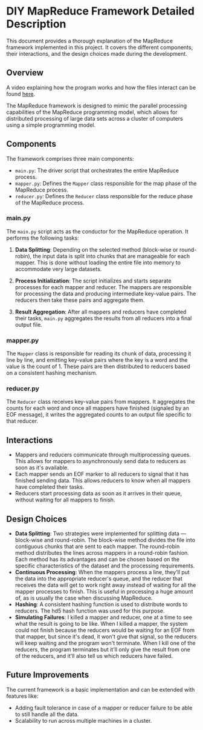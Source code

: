 # DIY MapReduce Framework Detailed Description

This document provides a thorough explanation of the MapReduce framework implemented in this project. It covers the different components, their interactions, and the design choices made during the development.

## Overview

A video explaining how the program works and how the files interact can be found [here](https://screenapp.io/app/#/shared/f31a1151-41f6-411a-9996-f9aa89bd5292).

The MapReduce framework is designed to mimic the parallel processing capabilities of the MapReduce programming model, which allows for distributed processing of large data sets across a cluster of computers using a simple programming model.

## Components

The framework comprises three main components:

- `main.py`: The driver script that orchestrates the entire MapReduce process.
- `mapper.py`: Defines the `Mapper` class responsible for the map phase of the MapReduce process.
- `reducer.py`: Defines the `Reducer` class responsible for the reduce phase of the MapReduce process.

### main.py

The `main.py` script acts as the conductor for the MapReduce operation. It performs the following tasks:

1. **Data Splitting**: Depending on the selected method (block-wise or round-robin), the input data is split into chunks that are manageable for each mapper. This is done without loading the entire file into memory to accommodate very large datasets.

2. **Process Initialization**: The script initializes and starts separate processes for each mapper and reducer. The mappers are responsible for processing the data and producing intermediate key-value pairs. The reducers then take these pairs and aggregate them.

3. **Result Aggregation**: After all mappers and reducers have completed their tasks, `main.py` aggregates the results from all reducers into a final output file.

### mapper.py

The `Mapper` class is responsible for reading its chunk of data, processing it line by line, and emitting key-value pairs where the key is a word and the value is the count of 1. These pairs are then distributed to reducers based on a consistent hashing mechanism.

### reducer.py

The `Reducer` class receives key-value pairs from mappers. It aggregates the counts for each word and once all mappers have finished (signaled by an EOF message), it writes the aggregated counts to an output file specific to that reducer.

## Interactions

- Mappers and reducers communicate through multiprocessing queues. This allows for mappers to asynchronously send data to reducers as soon as it's available.
- Each mapper sends an EOF marker to all reducers to signal that it has finished sending data. This allows reducers to know when all mappers have completed their tasks.
- Reducers start processing data as soon as it arrives in their queue, without waiting for all mappers to finish.

## Design Choices

- **Data Splitting**: Two strategies were implemented for splitting data — block-wise and round-robin. The block-wise method divides the file into contiguous chunks that are sent to each mapper. The round-robin method distributes the lines across mappers in a round-robin fashion. Each method has its advantages and can be chosen based on the specific characteristics of the dataset and the processing requirements.
- **Continuous Processing**: When the mappers process a line, they'll put the data into the appropriate reducer's queue, and the reducer that receives the data will get to work right away instead of waiting for all the mapper processes to finish. This is useful in processing a huge amount of, as is usually the case when discussing MapReduce.
- **Hashing**: A consistent hashing function is used to distribute words to reducers. The hd5 hash function was used for this purpose.
- **Simulating Failures**: I killed a mapper and reducer, one at a time to see what the result is going to be like. When I killed a mapper, the system could not finish because the reducers would be waiting for an EOF from that mapper, but since it's dead, it won't give that signal, so the reducers will keep waiting and the program won't terminate. When I kill one of the reducers, the program terminates but it'll only give the result from one of the reducers, and it'll also tell us which reducers have failed.

## Future Improvements

The current framework is a basic implementation and can be extended with features like:

- Adding fault tolerance in case of a mapper or reducer failure to be able to still handle all the data.
- Scalability to run across multiple machines in a cluster.